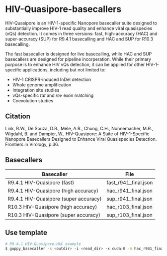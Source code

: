 # HIV-Quasipore-basecallers

HIV-Quasipore is an HIV-1-specific Nanopore basecaller suite designed to substantially improve HIV-1 read quality and enhance viral quasispecies (vQs) detection. It comes in three versions: fast, high-accuracy (HAC) and super-accuracy (SUP) for R9.4.1 basecalling and HAC and SUP for R10.3 basecalling. 

The fast basecaller is designed for live basecalling, while HAC and SUP basecallers are designed for pipeline incorperation. While their primary purpose is to enhance HIV vQs detection, it can be applied for other HIV-1-specific applications, including but not limited to:

* HIV-1 CRISPR-induced InDel detection
* Whole genome amplification
* Integration site studies
* vQs-specific *tat* and *rev* exon matching
* Coevolution studies

## Citation
Link, R.W., De Souza, D.R., Mele, A.R., Chung, C.H., Nonnemacher, M.R., Wigdahl, B. and Dampier, W., HIV-Quasipore: A Suite of HIV-1-Specific Nanopore Basecallers Designed to Enhance Viral Quasispecies Detection. Frontiers in Virology, p.36.

## Basecallers

|Basecaller|File|
|--|--|
|R9.4.1 HIV-Quasipore (fast) | fast_r941_final.json |
|R9.4.1 HIV-Quasipore (high accuracy) | hac_r941_final.json |
|R9.4.1 HIV-Quasipore (super accuracy) | sup_r941_final.json |
|R10.3 HIV-Quasipore (high accuracy) | hac_r103_final.json |
|R10.3 HIV-Quasipore (super accuracy) | sup_r103_final.json |

## Use template

```bash
# R9.4.1 HIV-Quasipore-HAC example
$ guppy_basecaller -s <outdir> -i <read_dir> -x cuda:0 -m hac_r941_final.json
```


